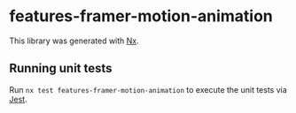 # features-framer-motion-animation

This library was generated with [Nx](https://nx.dev).

## Running unit tests

Run `nx test features-framer-motion-animation` to execute the unit tests via [Jest](https://jestjs.io).
